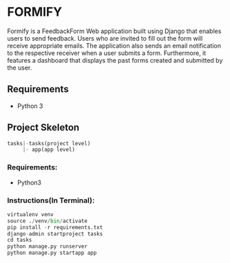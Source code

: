 # FORMIFY  
Formify is a FeedbackForm Web application built using Django that enables users to send feedback. Users who are invited to fill out the form will receive appropriate emails. The application also sends an email notification to the respective receiver when a user submits a form. Furthermore, it features a dashboard that displays the past forms created and submitted by the user.

## Requirements
- Python 3

## Project Skeleton
```python  
tasks|-tasks(project level)
     |- app(app level)
```  

### Requirements:
 - Python3  
### Instructions(In Terminal):  
```python  
virtualenv venv  
source ./venv/bin/activate
pip install -r requirements.txt  
django-admin startproject tasks 
cd tasks  
python manage.py runserver  
python manage.py startapp app
```  

